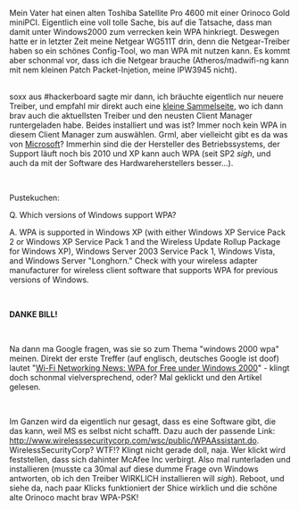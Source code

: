 <html><body><p>Mein Vater hat einen alten Toshiba Satellite Pro 4600 mit einer Orinoco Gold miniPCI. Eigentlich eine voll tolle Sache, bis auf die Tatsache, dass man damit unter Windows2000 zum verrecken kein WPA hinkriegt. Deswegen hatte er in letzter Zeit meine Netgear WG511T drin, denn die Netgear-Treiber haben so ein schönes Config-Tool, wo man WPA mit nutzen kann. Es kommt aber schonmal vor, dass ich die Netgear brauche (Atheros/madwifi-ng kann mit nem kleinen Patch Packet-Injetion, meine IPW3945 nicht).<br>

<br>

soxx aus #hackerboard sagte mir dann, ich bräuchte eigentlich nur neuere Treiber, und empfahl mir direkt auch eine <a href="http://www.steve-m.de/wlan/orinoco/" target="_blank">kleine Sammelseite</a>, wo ich dann brav auch die aktuellsten Treiber und den neusten Client Manager runtergeladen habe. Beides installiert und was ist? Immer noch kein WPA in diesem Client Manager zum auswählen. Grml, aber vielleicht gibt es da was von <a href="http://www.microsoft.com/technet/network/wifi/wififaq.mspx" target="_blank">Microsoft</a>? Immerhin sind die der Hersteller des Betriebssystems, der Support läuft noch bis 2010 und XP kann auch WPA (seit SP2 *sigh*, und auch da mit der Software des Hardwareherstellers besser...).<br>

<br>

Pustekuchen:<br>

Q. Which versions of Windows support WPA?<br>

A. WPA is supported in Windows XP (with either Windows XP Service Pack 2 or Windows XP Service Pack 1 and the Wireless Update Rollup Package for Windows XP), Windows Server 2003 Service Pack 1, Windows Vista, and Windows Server "Longhorn." Check with your wireless adapter manufacturer for wireless client software that supports WPA for previous versions of Windows. <br>

<br>

<strong>DANKE BILL!</strong><br>

<br>

Na dann ma Google fragen, was sie so zum Thema "windows 2000 wpa" meinen. Direkt der erste Treffer (auf englisch, deutsches Google ist doof) lautet "<a href="http://www.wifinetnews.com/archives/002926.html" target="_blank">Wi-Fi Networking News: WPA for Free under Windows 2000</a>" - klingt doch schonmal vielversprechend, oder? Mal geklickt und den Artikel gelesen.<br>

<br>

Im Ganzen wird da eigentlich nur gesagt, dass es eine Software gibt, die das kann, weil MS es selbst nicht schafft. Dazu auch der passende Link: <a href="http://www.wirelesssecuritycorp.com/wsc/public/WPAAssistant.do">http://www.wirelesssecuritycorp.com/wsc/public/WPAAssistant.do</a>. WirelessSecurityCorp? WTF!? Klingt nicht gerade doll, naja. Wer klickt wird feststellen, dass sich dahinter McAfee Inc verbirgt. Also mal runterladen und installieren (musste ca 30mal auf diese dumme Frage ovn Windows antworten, ob ich den Treiber WIRKLICH installieren will *sigh*). Reboot, und siehe da, nach paar Klicks funktioniert der Shice wirklich und die schöne alte Orinoco macht brav WPA-PSK!</p></body></html>
